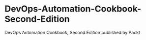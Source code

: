 # DevOps-Automation-Cookbook-Second-Edition
DevOps Automation Cookbook, Second Edition published by Packt
